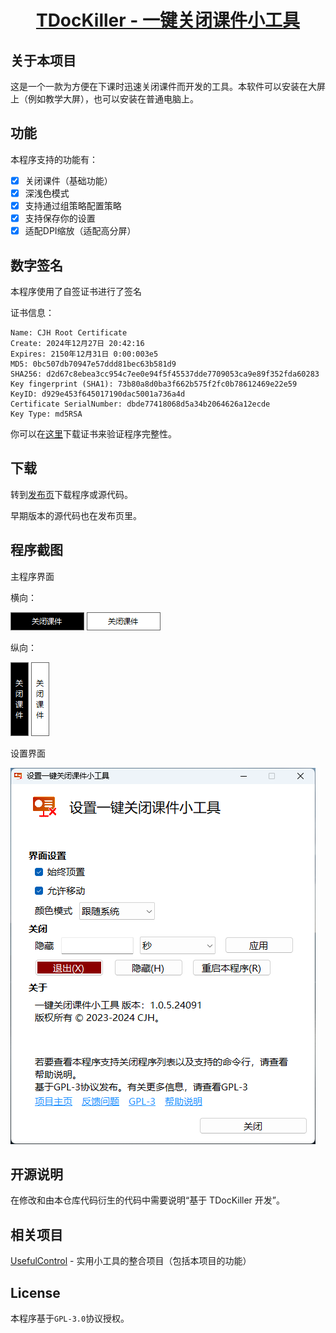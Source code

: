 <h1 align="center">
  <a href="https://github.com/cjhdevact/TDocKiller">TDocKiller - 一键关闭课件小工具</a>
</h1>

## 关于本项目

这是一个一款为方便在下课时迅速关闭课件而开发的工具。本软件可以安装在大屏上（例如教学大屏），也可以安装在普通电脑上。

## 功能

本程序支持的功能有：

- [x] 关闭课件（基础功能）
- [x] 深浅色模式
- [x] 支持通过组策略配置策略
- [x] 支持保存你的设置
- [x] 适配DPI缩放（适配高分屏）

## 数字签名

本程序使用了自签证书进行了签名

证书信息：
```
Name: CJH Root Certificate
Create: ‎2024‎年‎12‎月‎27‎日 20:42:16
Expires: ‎2150‎年‎12‎月‎31‎日 0:00:003e5
MD5: 0bc507db70947e57ddd81bec63b581d9
SHA256: d2d67c8ebea3cc954c7ee0e94f5f45537dde7709053ca9e89f352fda60283
Key fingerprint (SHA1): 73b80a8d0ba3f662b575f2fc0b78612469e22e59
KeyID: d929e453f645017190dac5001a736a4d
Certificate SerialNumber: dbde77418068d5a34b2064626a12ecde
Key Type: md5RSA
```

你可以在[这里](Src/TDocKiller/files/rootcert.cer)下载证书来验证程序完整性。

## 下载

转到[发布页](https://github.com/cjhdevact/TDocKiller/releases/latest)下载程序或源代码。

早期版本的源代码也在发布页里。

## 程序截图

主程序界面

横向：

![主程序界面（横向深色）](Assets/ui1.png)      ![主程序界面（横向浅色）](Assets/ui1light.png)

纵向：

![主程序界面（纵向深色）](Assets/ui2.png)      ![主程序界面（纵向浅色）](Assets/ui2light.png)

设置界面

![设置界面](Assets/uisetting.png)

## 开源说明

在修改和由本仓库代码衍生的代码中需要说明“基于 TDocKiller 开发”。

## 相关项目

[UsefulControl](https://github.com/cjhdevact/UsefulControl) - 实用小工具的整合项目（包括本项目的功能）

## License

本程序基于`GPL-3.0`协议授权。